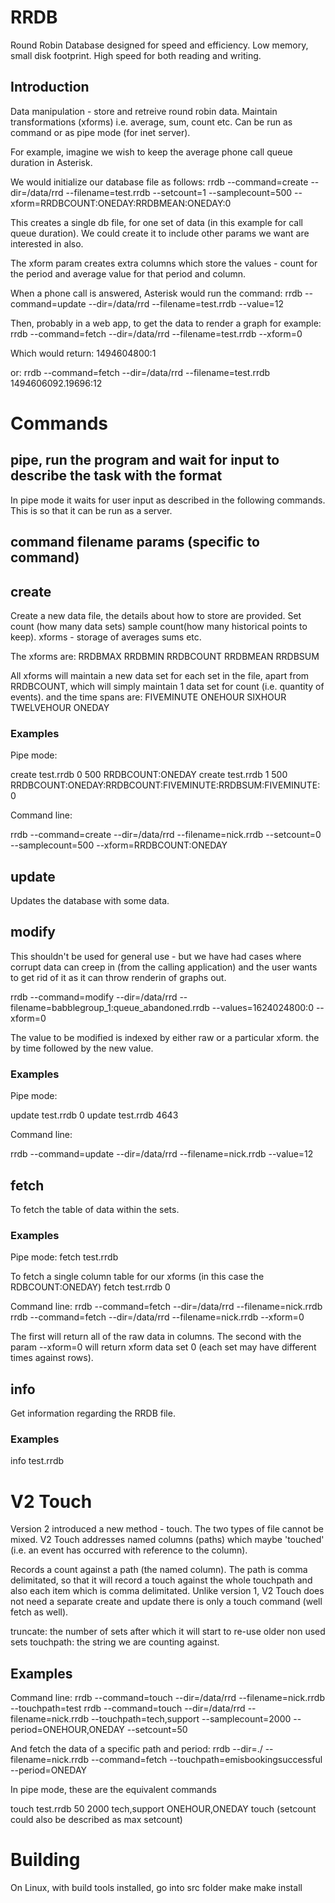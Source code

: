 # RRDB

Round Robin Database designed for speed and efficiency. Low memory, small disk footprint. High speed for both reading and writing.

## Introduction

Data manipulation - store and retreive round robin data. Maintain transformations (xforms) i.e. average, sum, count etc.
Can be run as command or as pipe mode (for inet server).

For example, imagine we wish to keep the average phone call queue duration in Asterisk.

We would initialize our database file as follows:
rrdb --command=create --dir=/data/rrd --filename=test.rrdb --setcount=1 --samplecount=500 --xform=RRDBCOUNT:ONEDAY:RRDBMEAN:ONEDAY:0

This creates a single db file, for one set of data (in this example for call queue duration). We could create it to include other params we want are interested in also.

The xform param creates extra columns which store the values - count for the period and average value for that period and column.

When a phone call is answered, Asterisk would run the command:
rrdb --command=update --dir=/data/rrd --filename=test.rrdb --value=12

Then, probably in a web app, to get the data to render a graph for example:
rrdb --command=fetch --dir=/data/rrd --filename=test.rrdb --xform=0

Which would return:
1494604800:1

or:
rrdb --command=fetch --dir=/data/rrd --filename=test.rrdb
1494606092.19696:12


# Commands
## pipe, run the program and wait for input to describe the task with the format

In pipe mode it waits for user input as described in the following commands. This is so that it can be run as a server.

## command filename params (specific to command)
## create

Create a new data file, the details about how to store are provided. Set count (how many data sets) sample count(how many historical points
to keep). xforms - storage of averages sums etc.

The xforms are:
RRDBMAX
RRDBMIN
RRDBCOUNT
RRDBMEAN
RRDBSUM

All xforms will maintain a new data set for each set in the file, apart from RRDBCOUNT, which will simply maintain 1 data set for count (i.e. quantity of events).
and the time spans are:
FIVEMINUTE
ONEHOUR
SIXHOUR
TWELVEHOUR
ONEDAY

### Examples

Pipe mode:

create test.rrdb 0 500 RRDBCOUNT:ONEDAY
create test.rrdb 1 500 RRDBCOUNT:ONEDAY:RRDBCOUNT:FIVEMINUTE:RRDBSUM:FIVEMINUTE:0

Command line:

rrdb --command=create --dir=/data/rrd --filename=nick.rrdb --setcount=0 --samplecount=500 --xform=RRDBCOUNT:ONEDAY

## update

Updates the database with some data.

## modify

This shouldn't be used for general use - but we have had cases where corrupt data can creep in (from the calling application) and the user wants to get rid of it as it can throw renderin of graphs out.

rrdb --command=modify --dir=/data/rrd --filename=babblegroup_1:queue_abandoned.rrdb --values=1624024800:0 --xform=0

The value to be modified is indexed by either raw or a particular xform. the by time followed by the new value.

### Examples

Pipe mode:

update test.rrdb 0
update test.rrdb 4643

Command line:

rrdb --command=update --dir=/data/rrd --filename=nick.rrdb --value=12

## fetch
To fetch the table of data within the sets.

### Examples

Pipe mode:
fetch test.rrdb

To fetch a single column table for our xforms (in this case the RDBCOUNT:ONEDAY)
fetch test.rrdb 0

Command line:
rrdb --command=fetch --dir=/data/rrd --filename=nick.rrdb
rrdb --command=fetch --dir=/data/rrd --filename=nick.rrdb --xform=0

The first will return all of the raw data in columns.
The second with the param --xform=0 will return xform data set 0 (each set may have different times against rows).

## info

Get information regarding the RRDB file.

### Examples

info test.rrdb

# V2 Touch

Version 2 introduced a new method - touch. The two types of file cannot be mixed. V2 Touch addresses named columns (paths) which maybe 'touched' (i.e. an event has occurred with reference to the column).

Records a count against a path (the named column). The path is comma delimitated, so that it will record a touch against the whole touchpath and also each item
which is comma delimitated. Unlike version 1, V2 Touch does not need a separate create and update there is only a touch command (well fetch as well).

truncate: the number of sets after which it will start to re-use older non used sets
touchpath: the string we are counting against.

## Examples

Command line:
rrdb --command=touch --dir=/data/rrd --filename=nick.rrdb --touchpath=test
rrdb --command=touch --dir=/data/rrd --filename=nick.rrdb --touchpath=tech,support --samplecount=2000 --period=ONEHOUR,ONEDAY --setcount=50

And fetch the data of a specific path and period:
rrdb --dir=./ --filename=nick.rrdb --command=fetch --touchpath=emisbookingsuccessful --period=ONEDAY

In pipe mode, these are the equivalent commands

touch test.rrdb 50 2000 tech,support ONEHOUR,ONEDAY
touch <filename> <setcount> <samplecount> <path> <period>
(setcount could also be described as max setcount)

# Building

On Linux, with build tools installed, go into src folder
make
make install
